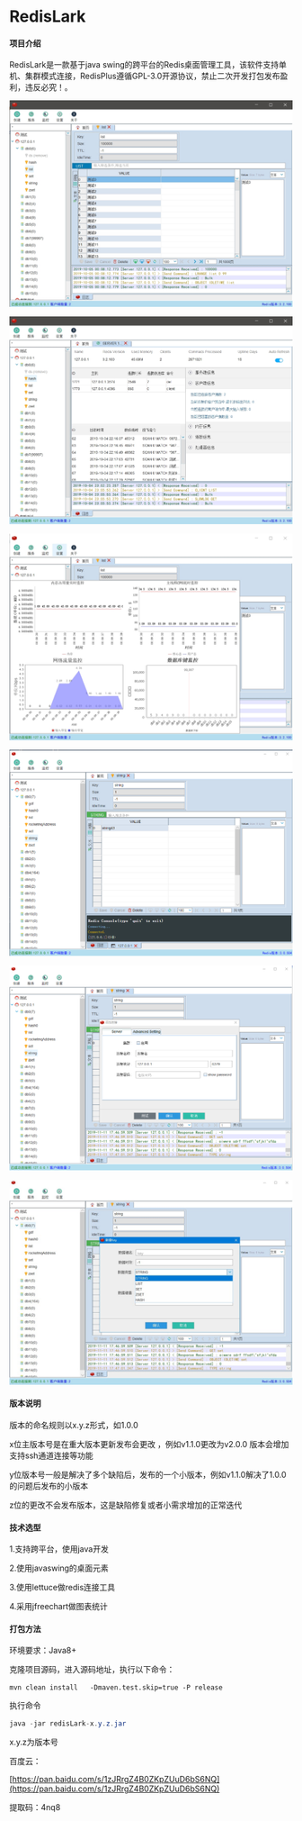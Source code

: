 # RedisLark

#### 项目介绍

RedisLark是一款基于java swing的跨平台的Redis桌面管理工具，该软件支持单机、集群模式连接，RedisPlus遵循GPL-3.0开源协议，禁止二次开发打包发布盈利，违反必究！。

![key信息](./uploads/2019-10-05-00829.jpg)



![服务](./uploads/2019-10-05-00649.jpg)





![监控](./uploads/2019-10-05-00944.jpg)



![控制台](./uploads/2019-11-11-01929.jpg)

![新建连接](./uploads/2019-11-11-185011.png)

![新建key](./uploads/2019-11-11-185511.jpg)



#### 版本说明

版本的命名规则以x.y.z形式，如1.0.0

x位主版本号是在重大版本更新发布会更改 ，例如v1.1.0更改为v2.0.0 版本会增加支持ssh通道连接等功能

y位版本号一般是解决了多个缺陷后，发布的一个小版本，例如v1.1.0解决了1.0.0 的问题后发布的小版本

z位的更改不会发布版本，这是缺陷修复或者小需求增加的正常迭代

####  技术选型

1.支持跨平台，使用java开发

2.使用javaswing的桌面元素

3.使用lettuce做redis连接工具

4.采用jfreechart做图表统计

####  打包方法

环境要求：Java8+ 

克隆项目源码，进入源码地址，执行以下命令：

```
mvn clean install 	-Dmaven.test.skip=true -P release 
```

执行命令

```java
java -jar redisLark-x.y.z.jar
```

x.y.z为版本号



百度云：

[https://pan.baidu.com/s/1zJRrgZ4B0ZKpZUuD6bS6NQ](https://pan.baidu.com/s/1zJRrgZ4B0ZKpZUuD6bS6NQ)

提取码：4nq8